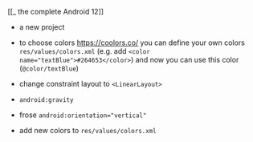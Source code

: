 [[_ the complete Android 12]]

- a new project
- to choose colors https://coolors.co/
you can define your own colors `res/values/colors.xml` (e.g. add `<color name="textBlue">#264653</color>`)
and now you can use this color (`@color/textBlue`)

- change constraint layout to `<LinearLayout>`
- `android:gravity`
- frose `android:orientation="vertical"`
- add new colors to `res/values/colors.xml`


